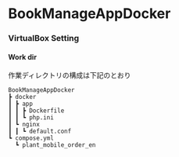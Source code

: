 # BookManageAppDocker

### VirtualBox Setting

#### Work dir

作業ディレクトリの構成は下記のとおり


```
BookManageAppDocker
┣ docker
┃ ┣ app
┃ ┃ ┣ Dockerfile
┃ ┃ ┗ php.ini
┃ ┗ nginx
┃ ┃ ┗ default.conf
┗ compose.yml
  ┗ plant_mobile_order_en
```
